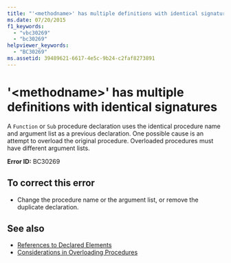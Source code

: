 ```yaml
---
title: "'<methodname>' has multiple definitions with identical signatures"
ms.date: 07/20/2015
f1_keywords: 
  - "vbc30269"
  - "bc30269"
helpviewer_keywords: 
  - "BC30269"
ms.assetid: 39489621-6617-4e5c-9b24-c2faf8273891
---
```

# '\<methodname>' has multiple definitions with identical signatures
A `Function` or `Sub` procedure declaration uses the identical procedure name and argument list as a previous declaration. One possible cause is an attempt to overload the original procedure. Overloaded procedures must have different argument lists.  
  
 **Error ID:** BC30269  
  
## To correct this error  
  
- Change the procedure name or the argument list, or remove the duplicate declaration.  
  
## See also

- [References to Declared Elements](../../programming-guide/language-features/declared-elements/references-to-declared-elements.md)
- [Considerations in Overloading Procedures](../../programming-guide/language-features/procedures/considerations-in-overloading-procedures.md)
